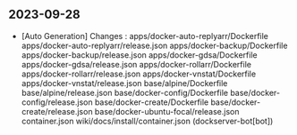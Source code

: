 
## 2023-09-28
 * [Auto Generation] Changes : apps/docker-auto-replyarr/Dockerfile apps/docker-auto-replyarr/release.json apps/docker-backup/Dockerfile apps/docker-backup/release.json apps/docker-gdsa/Dockerfile apps/docker-gdsa/release.json apps/docker-rollarr/Dockerfile apps/docker-rollarr/release.json apps/docker-vnstat/Dockerfile apps/docker-vnstat/release.json base/alpine/Dockerfile base/alpine/release.json base/docker-config/Dockerfile base/docker-config/release.json base/docker-create/Dockerfile base/docker-create/release.json base/docker-ubuntu-focal/release.json container.json wiki/docs/install/container.json (dockserver-bot[bot])
